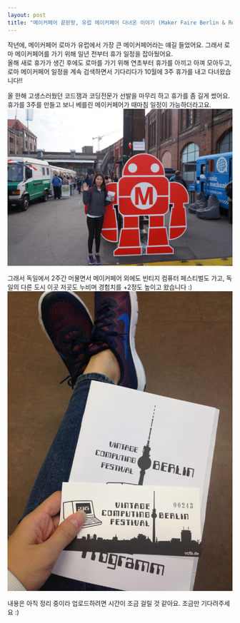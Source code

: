 ```yaml
---
layout: post
title: "메이커페어 끝판왕, 유럽 메이커페어 다녀온 이야기 (Maker Faire Berlin & Rome 2015)"
---
```


작년에, 메이커페어 로마가 유럽에서 가장 큰 메이커페어라는 얘길 들었어요. 그래서 로마 메이커페어를 가기 위해 일년 전부터 휴가 일정을 잡아뒀어요.   
올해 새로 휴가가 생긴 후에도 로마를 가기 위해 연초부터 휴가를 아끼고 아껴 모아두고, 로마 메이커페어 일정을 계속 검색하면서 기다리다가 10월에 3주 휴가를 내고 다녀왔습니다!!    
  
올 한해 고생스러웠던 코드잼과 코딩전문가 선발을 마무리 하고 휴가를 좀 길게 썼어요. 휴가를 3주를 만들고 보니 베를린 메이커페어가 때마침 일정이 가능하더라고요.  
<img class="alignnone size-full wp-image-58" src="https://raw.githubusercontent.com/midaeng/articles/gh-pages/images/blog/MF2015-Berlin-1.jpg"/>   

그래서 독일에서 2주간 머물면서 메이커페어 외에도 빈티지 컴퓨터 페스티벌도 가고, 독일의 다른 도시 이곳 저곳도 누비며 경험치를 +2정도 높이고 왔습니다 :)  
<img class="alignnone size-full wp-image-58" src="https://raw.githubusercontent.com/midaeng/articles/gh-pages/images/blog/BCFB-2015.jpg"/>  

내용은 아직 정리 중이라 업로드하려면 시간이 조금 걸릴 것 같아요. 조금만 기다려주세요 :)   



